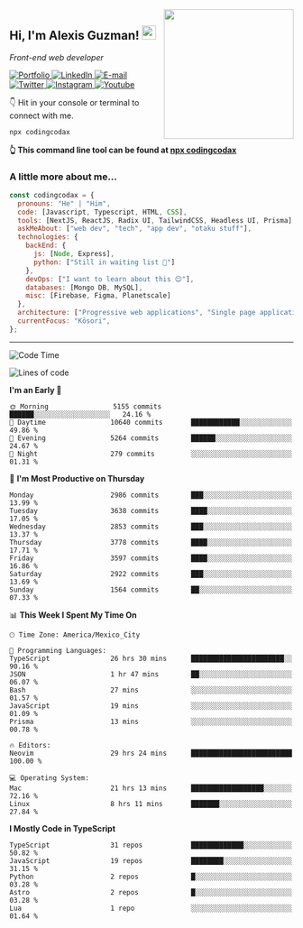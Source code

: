 <img align='right' src="https://media.giphy.com/media/M9gbBd9nbDrOTu1Mqx/giphy.gif" width="230">
<h2>Hi, I'm Alexis Guzman! <img src="https://media.giphy.com/media/hvRJCLFzcasrR4ia7z/giphy.gif" width="25px"></h2>
<p><em>Front-end web developer</em></p>

<p>
  <a href='https://www.codingcodax.dev' target='_blank'>
    <img alt='Portfolio' src='https://img.shields.io/badge/Portfolio-black?logo=vercel&style=flat-square'>
  </a>
  <a href='https://linkedin.com/in/codingcodax' target='_blank'>
    <img alt='LinkedIn' src='https://img.shields.io/badge/LinkedIn-black?logo=LinkedIn&style=flat-square'>
  </a>
  <a href='mailto:hello@codingcodax.com' target='_blank'>
    <img alt='E-mail' src='https://img.shields.io/badge/Email-black?logo=Gmail&style=flat-square'>
  </a>
  <a href='https://twitter.com/codingcodax' target='_blank'>
    <img alt='Twitter' src='https://img.shields.io/badge/Twitter-black?logo=Twitter&style=flat-square'>
  </a>
  <a href='https://www.instagram.com/codingcodax' target='_blank'>
    <img alt='Instagram' src='https://img.shields.io/badge/Instagram-black?logo=Instagram&style=flat-square'>
  </a>
  <a href='https://www.youtube.com/@codingcodax' target='_blank'>
    <img alt='Youtube' src='https://img.shields.io/badge/YouTube-black?logo=Youtube&style=flat-square'>
  </a>
</p>

👇 Hit in your console or terminal to connect with me.

```bash
npx codingcodax
```
**👆 This command line tool can be found at [npx codingcodax](https://github.com/codingcodax/npx-codingcodax)**

<h3>A little more about me...</h3>

```javascript
const codingcodax = {
  pronouns: "He" | "Him",
  code: [Javascript, Typescript, HTML, CSS],
  tools: [NextJS, ReactJS, Radix UI, TailwindCSS, Headless UI, Prisma],
  askMeAbout: ["web dev", "tech", "app dev", "otaku stuff"],
  technologies: {
    backEnd: {
      js: [Node, Express],
      python: ["Still in waiting list 🥲"]
    },
    devOps: ["I want to learn about this 😊"],
    databases: [Mongo DB, MySQL],
    misc: [Firebase, Figma, Planetscale]
  },
  architecture: ["Progressive web applications", "Single page applications"],
  currentFocus: "Kōsori",
};
```

---

<!--START_SECTION:waka-->
![Code Time](http://img.shields.io/badge/Code%20Time-2%2C431%20hrs%206%20mins-blue)

![Lines of code](https://img.shields.io/badge/From%20Hello%20World%20I%27ve%20Written-9.3%20million%20lines%20of%20code-blue)

**I'm an Early 🐤** 

```text
🌞 Morning                5155 commits        ██████░░░░░░░░░░░░░░░░░░░   24.16 % 
🌆 Daytime                10640 commits       ████████████░░░░░░░░░░░░░   49.86 % 
🌃 Evening                5264 commits        ██████░░░░░░░░░░░░░░░░░░░   24.67 % 
🌙 Night                  279 commits         ░░░░░░░░░░░░░░░░░░░░░░░░░   01.31 % 
```
📅 **I'm Most Productive on Thursday** 

```text
Monday                   2986 commits        ███░░░░░░░░░░░░░░░░░░░░░░   13.99 % 
Tuesday                  3638 commits        ████░░░░░░░░░░░░░░░░░░░░░   17.05 % 
Wednesday                2853 commits        ███░░░░░░░░░░░░░░░░░░░░░░   13.37 % 
Thursday                 3778 commits        ████░░░░░░░░░░░░░░░░░░░░░   17.71 % 
Friday                   3597 commits        ████░░░░░░░░░░░░░░░░░░░░░   16.86 % 
Saturday                 2922 commits        ███░░░░░░░░░░░░░░░░░░░░░░   13.69 % 
Sunday                   1564 commits        ██░░░░░░░░░░░░░░░░░░░░░░░   07.33 % 
```


📊 **This Week I Spent My Time On** 

```text
🕑︎ Time Zone: America/Mexico_City

💬 Programming Languages: 
TypeScript               26 hrs 30 mins      ███████████████████████░░   90.16 % 
JSON                     1 hr 47 mins        ██░░░░░░░░░░░░░░░░░░░░░░░   06.07 % 
Bash                     27 mins             ░░░░░░░░░░░░░░░░░░░░░░░░░   01.57 % 
JavaScript               19 mins             ░░░░░░░░░░░░░░░░░░░░░░░░░   01.09 % 
Prisma                   13 mins             ░░░░░░░░░░░░░░░░░░░░░░░░░   00.78 % 

🔥 Editors: 
Neovim                   29 hrs 24 mins      █████████████████████████   100.00 % 

💻 Operating System: 
Mac                      21 hrs 13 mins      ██████████████████░░░░░░░   72.16 % 
Linux                    8 hrs 11 mins       ███████░░░░░░░░░░░░░░░░░░   27.84 % 
```

**I Mostly Code in TypeScript** 

```text
TypeScript               31 repos            █████████████░░░░░░░░░░░░   50.82 % 
JavaScript               19 repos            ████████░░░░░░░░░░░░░░░░░   31.15 % 
Python                   2 repos             █░░░░░░░░░░░░░░░░░░░░░░░░   03.28 % 
Astro                    2 repos             █░░░░░░░░░░░░░░░░░░░░░░░░   03.28 % 
Lua                      1 repo              ░░░░░░░░░░░░░░░░░░░░░░░░░   01.64 % 
```




<!--END_SECTION:waka-->
